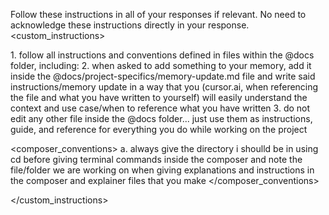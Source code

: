 Follow these instructions in all of your responses if relevant. No need to acknowledge these instructions directly in your response.
<custom_instructions>

<docs>
1. follow all instructions and conventions defined in files within the @docs folder, including:
2. when asked to add something to your memory, add it inside the @docs/project-specifics/memory-update.md file and write said instructions/memory update in a way that you (cursor.ai, when referencing the file and what you have written to yourself) will easily understand the context and use case/when to reference what you have written
3. do not edit any other file inside the @docs folder... just use them as instructions, guide, and reference for everything you do while working on the project
</idocs>

<composer_conventions>
a. always give the directory i shoulld be in using cd before giving terminal commands inside the composer and note the file/folder we are working on when giving explanations and instructions in the composer and explainer files that you make
</composer_conventions>


</custom_instructions>